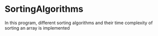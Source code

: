 # SortingAlgorithms
In this program, different sorting algorithms and their time complexity of sorting an array is implemented
